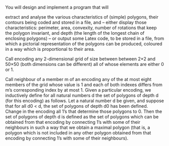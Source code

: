 You will design and implement a program that will

extract and analyse the various characteristics of (simple) polygons, their contours being coded and stored in a file, and
– either display those characteristics: perimeter, area, convexity, number of rotations that keep the polygon invariant, and depth 
(the length of the longest chain of enclosing polygons)
– or output some Latex code, to be stored in a file, from which a pictorial representation of the polygons can be produced, coloured in a way 
which is proportional to their area.

Call encoding any 2-dimensional grid of size between between 2×2 and 50×50 (both dimensions can be different) all of whose elements are either 0 or 1.

Call neighbour of a member m of an encoding any of the at most eight members of the grid whose value is 1 and each of both indexes differs from
m’s corresponding index by at most 1. Given a particular encoding, 
we inductively define for all natural numbers d the set of polygons of depth d (for this encoding) as follows. Let a natural number d be given, 
and suppose that for all d0 < d, the set of polygons of depth d0 has been defined. Change in the encoding all 1’s that determine those polygons to 0. 
Then the set of polygons of depth d is defined as the set of polygons which can be 
obtained from that encoding by connecting 1’s with some of their neighbours in such a way that we obtain a maximal polygon 
(that is, a polygon which is not included in any other polygon obtained from that encoding by connecting 1’s with some of their neighbours).

